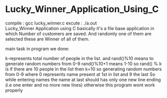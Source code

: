 # Lucky_Winner_Application_Using_C
compile : gcc lucky_winner.c 
excute  : ./a.out     
Lucky_Winner Application using C basically it's a file base application in which Number of customers are saved.
And randomly one of them are selected these are Winner of all of them.

main task in program we done:

 k-represents total number of people in the list.
  and rand()%10 means to generate random numbers from 0-9
  rand()%10+1 means 1-10
  so rand() % k is if there are 10 people in the list then k=10
  so generating random numbers from 0-9 where 0 represents name present at 1st in list and 9 the last
  So while entering names the name at last should has only one new line ending (i.e one enter and no more new lines)
  otherwise this program wont work properly
